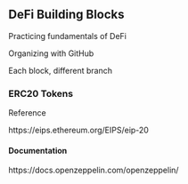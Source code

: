 ## DeFi Building Blocks

<p>Practicing fundamentals of DeFi</p>

<p>Organizing with GitHub</p>

<p>Each block, different branch</p>

### ERC20 Tokens

<p>Reference</p>

<p>https://eips.ethereum.org/EIPS/eip-20</p>

#### Documentation

<p>https://docs.openzeppelin.com/openzeppelin/</p>
